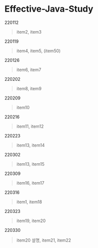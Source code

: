 # Effective-Java-Study

220112
> item2, item3

220119
> item4, item5, (item50)

220126
> item6, item7

220202
> item8, item9

220209
> item10

220216
> item11, item12

220223
> item13, item14

220302
> item13, item15

220309
> item16, item17

220316
> item1, item18

220323
> item19, item20

220330
> item20 설명, item21, item22
